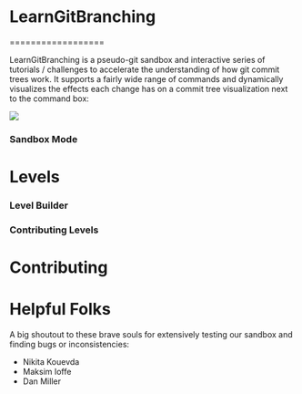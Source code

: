 # LearnGitBranching
==================

LearnGitBranching is a pseudo-git sandbox and interactive series of tutorials / challenges to accelerate the understanding of how git commit trees work. It supports a fairly wide range of commands and dynamically visualizes the effects each change has on a commit tree visualization next to the command box:

<img src="http://petercottle.com/miscPics/learnGitBranching.png"/>

### Sandbox Mode

Levels
===============

### Level Builder

### Contributing Levels

Contributing
===============

Helpful Folks
===============
A big shoutout to these brave souls for extensively testing our sandbox and finding bugs or inconsistencies:

* Nikita Kouevda
* Maksim Ioffe
* Dan Miller

